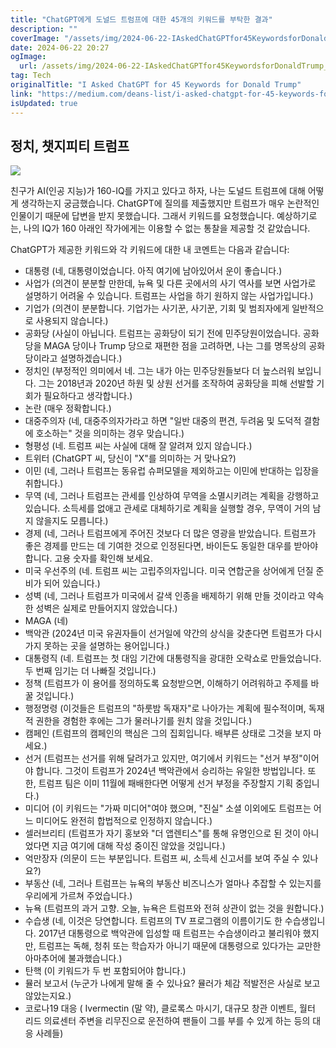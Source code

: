 ```yaml
---
title: "ChatGPT에게 도널드 트럼프에 대한 45개의 키워드를 부탁한 결과"
description: ""
coverImage: "/assets/img/2024-06-22-IAskedChatGPTfor45KeywordsforDonaldTrump_0.png"
date: 2024-06-22 20:27
ogImage:
  url: /assets/img/2024-06-22-IAskedChatGPTfor45KeywordsforDonaldTrump_0.png
tag: Tech
originalTitle: "I Asked ChatGPT for 45 Keywords for Donald Trump"
link: "https://medium.com/deans-list/i-asked-chatgpt-for-45-keywords-for-donald-trump-f98b18d4fb2c"
isUpdated: true
---
```


## 정치, 챗지피티 트럼프

<img src="/assets/img/2024-06-22-IAskedChatGPTfor45KeywordsforDonaldTrump_0.png" />

친구가 AI(인공 지능)가 160-IQ를 가지고 있다고 하자, 나는 도널드 트럼프에 대해 어떻게 생각하는지 궁금했습니다. ChatGPT에 질의를 제출했지만 트럼프가 매우 논란적인 인물이기 때문에 답변을 받지 못했습니다. 그래서 키워드를 요청했습니다. 예상하기로는, 나의 IQ가 160 아래인 작가에게는 이용할 수 없는 통찰을 제공할 것 같았습니다.

ChatGPT가 제공한 키워드와 각 키워드에 대한 내 코멘트는 다음과 같습니다:

<!-- cozy-coder - 수평 -->

<ins class="adsbygoogle"
     style="display:block"
     data-ad-client="ca-pub-4877378276818686"
     data-ad-slot="1107185301"
     data-ad-format="auto"
     data-full-width-responsive="true"></ins>

<script>
     (adsbygoogle = window.adsbygoogle || []).push({});
</script>

- 대통령 (네, 대통령이었습니다. 아직 여기에 남아있어서 운이 좋습니다.)
- 사업가 (의견이 분분할 만한데, 뉴욕 및 다른 곳에서의 사기 역사를 보면 사업가로 설명하기 어려울 수 있습니다. 트럼프는 사업을 하기 원하지 않는 사업가입니다.)
- 기업가 (의견이 분분합니다. 기업가는 사기꾼, 사기꾼, 기회 및 범죄자에게 일반적으로 사용되지 않습니다.)
- 공화당 (사실이 아닙니다. 트럼프는 공화당이 되기 전에 민주당원이었습니다. 공화당을 MAGA 당이나 Trump 당으로 재편한 점을 고려하면, 나는 그를 명목상의 공화당이라고 설명하겠습니다.)
- 정치인 (부정적인 의미에서 네. 그는 내가 아는 민주당원들보다 더 늪스러워 보입니다. 그는 2018년과 2020년 하원 및 상원 선거를 조작하여 공화당을 피해 선발할 기회가 필요하다고 생각합니다.)
- 논란 (매우 정확합니다.)
- 대중주의자 (네, 대중주의자가라고 하면 "일반 대중의 편견, 두려움 및 도덕적 결함에 호소하는" 것을 의미하는 경우 맞습니다.)
- 형평성 (네. 트럼프 씨는 사실에 대해 잘 알려져 있지 않습니다.)
- 트위터 (ChatGPT 씨, 당신이 "X"를 의미하는 거 맞나요?)
- 이민 (네, 그러나 트럼프는 동유럽 슈퍼모델을 제외하고는 이민에 반대하는 입장을 취합니다.)
- 무역 (네, 그러나 트럼프는 관세를 인상하여 무역을 소멸시키려는 계획을 강행하고 있습니다. 소득세를 없애고 관세로 대체하기로 계획을 실행할 경우, 무역이 거의 남지 않을지도 모릅니다.)
- 경제 (네, 그러나 트럼프에게 주어진 것보다 더 많은 영광을 받았습니다. 트럼프가 좋은 경제를 만드는 데 기여한 것으로 인정된다면, 바이든도 동일한 대우를 받아야 합니다. 고용 숫자를 확인해 보세요.
- 미국 우선주의 (네. 트럼프 씨는 고립주의자입니다. 미국 연합군을 상어에게 던질 준비가 되어 있습니다.)
- 성벽 (네, 그러나 트럼프가 미국에서 갈색 인종을 배제하기 위해 만들 것이라고 약속한 성벽은 실제로 만들어지지 않았습니다.)
- MAGA (네)
- 백악관 (2024년 미국 유권자들이 선거일에 약간의 상식을 갖춘다면 트럼프가 다시 가지 못하는 곳을 설명하는 용어입니다.)
- 대통령직 (네. 트럼프는 첫 대임 기간에 대통령직을 광대한 오락쇼로 만들었습니다. 두 번째 임기는 더 나빠질 것입니다.)
- 정책 (트럼프가 이 용어를 정의하도록 요청받으면, 이해하기 어려워하고 주제를 바꿀 것입니다.)
- 행정명령 (이것들은 트럼프의 "하룻밤 독재자"로 나아가는 계획에 필수적이며, 독재적 권한을 경험한 후에는 그가 물러나기를 원치 않을 것입니다.)
- 캠페인 (트럼프의 캠페인의 핵심은 그의 집회입니다. 배부른 상태로 그것을 보지 마세요.)
- 선거 (트럼프는 선거를 위해 달려가고 있지만, 여기에서 키워드는 "선거 부정"이어야 합니다. 그것이 트럼프가 2024년 백악관에서 승리하는 유일한 방법입니다. 또한, 트럼프 팀은 이미 11월에 패배한다면 어떻게 선거 부정을 주장할지 기획 중입니다.)
- 미디어 (이 키워드는 "가짜 미디어"여야 했으며, "진실" 소셜 이외에도 트럼프는 어느 미디어도 완전히 합법적으로 인정하지 않습니다.)
- 셀러브리티 (트럼프가 자기 홍보와 "더 앱렌티스"를 통해 유명인으로 된 것이 아니었다면 지금 여기에 대해 작성 중이진 않았을 것입니다.)
- 억만장자 (의문이 드는 부분입니다. 트럼프 씨, 소득세 신고서를 보여 주실 수 있나요?)
- 부동산 (네, 그러나 트럼프는 뉴욕의 부동산 비즈니스가 얼마나 추잡할 수 있는지를 우리에게 가르쳐 주었습니다.)
- 뉴욕 (트럼프의 과거 고향. 오늘, 뉴욕은 트럼프와 전혀 상관이 없는 것을 원합니다.)
- 수습생 (네, 이것은 당연합니다. 트럼프의 TV 프로그램의 이름이기도 한 수습생입니다. 2017년 대통령으로 백악관에 입성할 때 트럼프는 수습생이라고 불리워야 했지만, 트럼프는 독해, 청취 또는 학습자가 아니기 때문에 대통령으로 있다가는 교만한 아마추어에 불과했습니다.)
- 탄핵 (이 키워드가 두 번 포함되어야 합니다.)
- 뮬러 보고서 (누군가 나에게 말해 줄 수 있나요? 뮬러가 체감 적발전은 사실로 보고 않았는지요.)
- 코로나19 대응 ( Ivermectin (말 약), 클로록스 마시기, 대규모 창관 이벤트, 월터 리드 의료센터 주변을 리무진으로 운전하여 팬들이 그를 부를 수 있게 하는 등의 대응 사례들)
